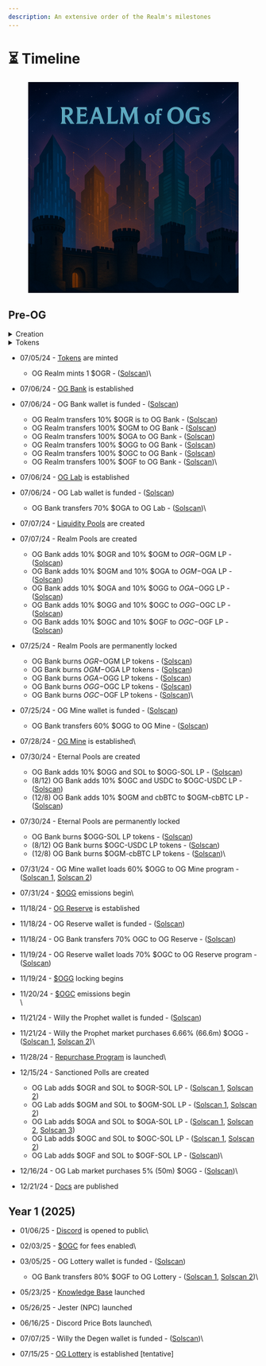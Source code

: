 ```yaml
---
description: An extensive order of the Realm's milestones
---
```


# ⏳ Timeline

<figure><img src=".gitbook/assets/timeline.png" alt=""><figcaption></figcaption></figure>

## Pre-OG

<details>

<summary>Creation</summary>

* 01/01/24 - [Realm of OGs](power/realm-of-ogs.md) is founded
* 03/18/24 - [Discord](https://discord.gg/ogrealm) is created
* 07/05/24 - OG Realm wallet is funded - ([Solscan](https://solscan.io/tx/4Kwmo2fd7wcciTNmQKuSmyhQUGceVk6SvMhL41QVRtxeJ7p69jvfxurMn79aPTCPNzF4i5MbJDvhsrcGre5pzdJE))

</details>



<details>

<summary>Tokens</summary>

* 07/05/24 - [Tokens](constructs/tokens/) are minted
  * OG Realm mints 1 $OGR - ([Solscan](https://solscan.io/tx/52Pu6sohtqfpjYWqHgUADKKbbcJ93nJ853vBqjx3FyvGemhwL8fH91jWWCmTts1ncQVsy64UbeWQpPGbMjycoBpN))
  * OG Realm mints 1,000 $OGM - ([Solscan](https://solscan.io/tx/2oQFweRXX1SGqZtMJbwuJbBpeZ7YScmgEWt9USqYtbfqoyQ3UMGuNLDuAaH8PEQ95cz3diYjkjSqJMo8vLHnBzBX))
  * OG Realm mints 1,000,000 $OGA - ([Solscan](https://solscan.io/tx/35kfEBKLo6puEP8ESbbU3h2dKQdrmTmGJS7RHXdiyBGtwN2PCQN6n38AjZSCmjrwgVc6mP28NS9CJT1zW4xcKHd1))
  * OG Realm mints 1,000,000,000 $OGG - ([Solscan](https://solscan.io/tx/pLYntYQV3UXJjshACfDycLQKS22DKSRGe9ShtHZf6qjwBnfVGNxu8LgSrdvH5CJ3MaV4hXAFSwrsGUQgRNoFV7A))
  * OG Realm mints 1,000,000,000,000 $OGC - ([Solscan](https://solscan.io/tx/5LfaL3g25Ke4zCceunRCvj55XRUfVqTV3K5BfwyjbHRJ6d57bWzs9cF9Diey4cavJcw9HTWVbeFcnccjodaWh1ZK))
  * OG Realm mints 1,000,000,000,000,000 $OGF - ([Solscan](https://solscan.io/tx/hhkKT1dSdf1HXiZphY1QGY39E9sxTaDY9szTJ1X2UMKLb365LzC6gdaihup7RP6veAFJt1pwFQLuT8ziyQarYY8))

</details>



* 07/05/24 - [Tokens](constructs/tokens/) are minted
  * OG Realm mints 1 $OGR - ([Solscan](https://solscan.io/tx/52Pu6sohtqfpjYWqHgUADKKbbcJ93nJ853vBqjx3FyvGemhwL8fH91jWWCmTts1ncQVsy64UbeWQpPGbMjycoBpN))\

* 07/06/24 - [OG Bank](institutions/og-bank.md) is established
* 07/06/24 - OG Bank wallet is funded - ([Solscan](https://solscan.io/tx/3pqsyiYmyaGcA2zuYbZsfov9XWwyCyc9ogY349dcX4RzPkbhCKzWENdjJoNyKkTLKB5ApmMBfvv59aERb2pG5t43))
  * OG Realm transfers 10% $OGR is to OG Bank - ([Solscan](https://solscan.io/tx/d6EbhacWqvuVJrNjM4A7qdX2SZpuvY3KHpNKGG5oQo8tK2ZkiBMELT2L8pFtoDVtifNYe8ZLJX3LKVLbnSkwt4h))
  * OG Realm transfers 100% $OGM to OG Bank - ([Solscan](https://solscan.io/tx/4ganH5L4xQJX3bjUCQ3k5rrrH2cvLtSjbJrrDJ8MdfVnYr9DMT7esnGHUQiqhsm3bKeDBZ84TK8juzxghkrSfFrK))
  * OG Realm transfers 100% $OGA to OG Bank - ([Solscan](https://solscan.io/tx/4TqZvQDTy8DAXahwemuNE1q3fLL4HRC3ip6NiUvyHh6MTbytRUBfDymyBMNiRT2hAk9ocUyS5xssWKj5e6oVtD1Y))
  * OG Realm transfers 100% $OGG to OG Bank - ([Solscan](https://solscan.io/tx/eRmpJw1AKaLhewmsHjyf6pnEaPV1MwE5RS783Y6LW6horT1Fr9Jm3UZQg7mu4UwzCLCPth4tKNSHeHpeWxCWuLB))
  * OG Realm transfers 100% $OGC to OG Bank - ([Solscan](https://solscan.io/tx/U25Kvw88btCQBpZ539ypjTo8RoBAePnW5cCEynbm9vf9CpcXyKG4uu8Yfu8EsqQi25MJSQ8eRuFM6bdtnWiuJ5r))
  * OG Realm transfers 100% $OGF to OG Bank - ([Solscan](https://solscan.io/tx/4FiBmNFWUJVVMsaRgpimGNvYftWymFqU2HZNzJcEQQe5bF7F47aSP1Vq7c3cZV7VFH3CyszDTiV6B2k9UXBtjUnA))\

* 07/06/24 - [OG Lab](institutions/og-lab.md) is established
* 07/06/24 - OG Lab wallet is funded - ([Solscan](https://solscan.io/tx/2rX7UiDBs66fzuenoQFb95js6S7yKSib9ub8ZFiN4FPzb7df1e8XDszwyynKgSsm6Cy3q1MZQmHFEi8vWHAExfcx))
  * OG Bank transfers 70% $OGA to OG Lab - ([Solscan](https://solscan.io/tx/2dSNQkLGfqroubWXJwH32CUwsQ7Yav1ejF6F2u8YaMvHnebDfYFGVZL9ySLnKfPWE8ATMjUcoVjYRuJSjNLadp3c))\

* 07/07/24 - [Liquidity Pools](constructs/liquidity-pools/) are created
* 07/07/24 - Realm Pools are created
  * OG Bank adds 10% $OGR and 10% $OGM to $OGR-$OGM LP - ([Solscan](https://solscan.io/tx/4HwgLeanrXZM2L9SqhZsAiNsEwfmhnRogTXY42goDNVZrxLWPVrQKWCXCWQYHTgo9GNh3SaJTnhgiaMHBraeEUZ))
  * OG Bank adds 10% $OGM and 10% $OGA to $OGM-$OGA LP - ([Solscan](https://solscan.io/tx/3a7SW13DYRnLoV944c1xbojAWpqkXAoEPwm2MRmDjSt6oRsh9JUP2aLB62xqmcgye4ogRGywWKuSukTXA3z3P5Ky))
  * OG Bank adds 10% $OGA and 10% $OGG to $OGA-$OGG LP - ([Solscan](https://solscan.io/tx/4dsQEx27uzBSS5kxRTRMS9e5vLzKDSicihC4rEMN9Se5SCytxuFoKKSfcH6YcXdGfFpVT8sYvLmpcnt8B5ePRDhF))
  * OG Bank adds 10% $OGG and 10% $OGC to $OGG-$OGC LP - ([Solscan](https://solscan.io/tx/2NwXMfSZdbmv5DL7P9qsSqjokjG5aZ1TBSHD66ak7etGFgwwa63SktefhK6VrsRPFuiZg7bcGhESiynDSZHBpvvR))
  * OG Bank adds 10% $OGC and 10% $OGF to $OGC-$OGF LP - ([Solscan](https://solscan.io/tx/3s8qfc4kp14EgeGofxhESDj8uAu78wMu2edRXHoKnfAte6g6dbqRyXkfFfok8M554s6Pi25jZHB1fzJxvepTcEEE))
* 07/25/24 - Realm Pools are permanently locked
  * OG Bank burns $OGR-$OGM LP tokens - ([Solscan](https://solscan.io/tx/2m8D9C7YT55G9dsn4BtxfGjGhVDAoYp2LvZUQFJJpts5bzvRV2Uduz5MVpXAYdagj1w1NaXHJb2qAyDEdvQV4CfB))
  * OG Bank burns $OGM-$OGA LP tokens - ([Solscan](https://solscan.io/tx/4YuHU1ERLMBDnGtdGzGdJDxJywG6Xd9fm5pdDbhG7a8x2GDK8GXvWe3gXgm4EFfzkDfRJQ86zAEuFECJ9bXJ9ehr))
  * OG Bank burns $OGA-$OGG LP tokens - ([Solscan](https://solscan.io/tx/642U9quVnXrizMJNvcZXGvaNjDNf23vVF74Hxmew1n51odAou9CtmyTzFMntDKQtvjz6p3jTjA2ooKgwDUtkf6YB))
  * OG Bank burns $OGG-$OGC LP tokens - ([Solscan](https://solscan.io/tx/52ThA2YKiJsxHEEmyRFgrR52i8WUkcREo3tH5czLR2zN4tBBHtJD9G9yNF3WrrnGqHN3jgeEjRucDGZ5ow1kAmhh))
  * OG Bank burns $OGC-$OGF LP tokens - ([Solscan](https://solscan.io/tx/uYzLxJ1AWW2GUTKGxh8zRuDMoH1jBJh4WuYAqJBYRV75Tr7Nw5cn8NfuHnT85rnXvRi3rTLQMtVVaW2jGCWxkTF))\

* 07/25/24 - OG Mine wallet is funded - ([Solscan](https://solscan.io/tx/Ad4r1wQ8mmBP1HwvGMr7arXcYhiTwJBDdvRtX2xTvQknGUuHCTqksmxUnuybBeZ7H6d9UPZmYrcr4QUPhebUzCL))
  * OG Bank transfers 60% $OGG to OG Mine - ([Solscan](https://solscan.io/tx/48YauWagRUPG6PH1VLvnnAeMTAV1M4h6dhzvXjphQJZFPJPpMwv6R4CzPdiN1YD7PSDpc9eq3FQBh9yXWKy8mDA6))
* 07/28/24 - [OG Mine](institutions/og-mine.md) is established\

* 07/30/24 - Eternal Pools are created
  * OG Bank adds 10% $OGG and SOL to $OGG-SOL LP - ([Solscan](https://solscan.io/tx/254bwRuhuyhX6Zn1QBejtVb1hwaZSKwK3LUxFUhy24bXYaUbQMMjU8nq3G7whqYKystMVN6cERiuKJRQeHLKzGxK))
  * (8/12) OG Bank adds 10% $OGC and USDC to $OGC-USDC LP - ([Solscan](https://solscan.io/tx/5siarwqtJPpxxAKoPzk29otU9CCpN1WQ4vAqMPsRtFT5D4ZVv7EXqPpmhkU5FgaDtYURwjnENMY6asUHp7DQ9Hez))
  * (12/8) OG Bank adds 10% $OGM and cbBTC to $OGM-cbBTC LP - ([Solscan](https://solscan.io/tx/2BnSeA7YnNW9jaRPf2TDfnXgjWGYHuJoLbePybQTAsqKt7wvjHfijgBYGvdkpFoVPzmNuEEx7siisZCenm7ihSBu))
* 07/30/24 - Eternal Pools are permanently locked
  * OG Bank burns $OGG-SOL LP tokens - ([Solscan](https://solscan.io/tx/5itjTVukf8YX929Aixzrm5KtQrtEXdXTCG2SvhvV8y9BbELf41Y8S3TSJ35XvjucnRkaZHiHe3B8c3uGWc6tHHpD))
  * (8/12) OG Bank burns $OGC-USDC LP tokens - ([Solscan](https://solscan.io/tx/5siarwqtJPpxxAKoPzk29otU9CCpN1WQ4vAqMPsRtFT5D4ZVv7EXqPpmhkU5FgaDtYURwjnENMY6asUHp7DQ9Hez))
  * (12/8) OG Bank burns $OGM-cbBTC LP tokens - ([Solscan](https://solscan.io/tx/5wW6FZCuE5Vu4W7eTvq92LGmfLbGk4PUUzGycMwSfpasEnMT1sgHZBen7MJkpebp4dwi3UuSyX7BVovynY37HTzL))\

* 07/31/24 - OG Mine wallet loads 60% $OGG to OG Mine program - ([Solscan 1](https://solscan.io/tx/42WyxW6CMGUzjjv3XWAUFBzBJFiFJCPGJFa2V4shynExB2WgD4PruMj58k4L6CTHwJoBVLovoJhfYbgxPDc4CiVh), [Solscan 2](https://solscan.io/tx/4Hpj2NomgSW4oAsgf3w1svVxzrgvLUbqT7ENSicxQMufPG4cF8jQk7fe8AH6KTN3M1skpVCLZc6c4CMZinVt6aEu))
* 07/31/24 - [$OGG](constructs/tokens/usdogg-og-gold.md) emissions begin\

* 11/18/24 - [OG Reserve](institutions/og-reserve.md) is established
* 11/18/24 - OG Reserve wallet is funded - ([Solscan](https://solscan.io/tx/4xANoD3jqdzjSuTMjqfZkBNvejxWzrj3xhWkKo6VzjuZs4GVa2iRYFKSGLm43N2Qe3PsJxLWQ3gBmtrFZvuQzNzN))
* 11/18/24 - OG Bank transfers 70% OGC to OG Reserve - ([Solscan](https://solscan.io/tx/7BP7n4VaCUxwuGk62Zz1ZhPVPTaEJhNnVVoiDzN1UAJmT575efm6ZZd3iGrmeG8WswpiJjNYwsiCCpf7sHZA3uL))
* 11/19/24 - OG Reserve wallet loads 70% $OGC to OG Reserve program - ([Solscan](https://solscan.io/tx/Hfg7D5XC2WHtSCPU8atHxT4JSubWp1fgbS49phwdkMCivtrFgcswb3LEKpZn2ywXwfVXQAF6wVeEgdfjv1RnHTY))
* 11/19/24 - [$OGG](constructs/tokens/usdogg-og-gold.md) locking begins
* 11/20/24 - [$OGC](constructs/tokens/usdogc-og-coin.md) emissions begin\
  \

* 11/21/24 - Willy the Prophet wallet is funded - ([Solscan](https://solscan.io/tx/3V561D4eMEv4TkNCPQKdSKKUZt493sMXGAzVvicprrD2pnSyxWTQWEmtJmL37hgug72viontcUxayS3eEsw8BxVw))
* 11/21/24 - Willy the Prophet market purchases 6.66% (66.6m) $OGG - ([Solscan 1](https://solscan.io/tx/5WEhPAzj6AAmzkVipqWsY4J2hthGjanYAYdx4WBT3HTNUXuKLvPunXvNhWFjMRTjBpZgfYsFkj1zWqXwvWP8oSnv), [Solscan 2](https://solscan.io/tx/Nes1b8qwKLPBYkQnC3X4WsUj1SQUpNz1Sd42JiVmaNdzjUyWFnjmrstqptmf8frYstRNcx1hUH6TMTwrF2rKgY8))\

* 11/28/24 - [Repurchase Program](constructs/repurchase-programs.md) is launched\

* 12/15/24 - Sanctioned Polls are created
  * OG Lab adds $OGR and SOL to $OGR-SOL LP - ([Solscan 1](https://solscan.io/tx/cUDMLJVw7yhobGKRsmaTeSYeQ2HfbWnzpVmuPPKxK3Zi58SCZkJ1aTTkuH3BczdGxRFwfxhKgTFD91rQ6o2H1gT), [Solscan 2](https://solscan.io/tx/VeRxPdYwRkXysE3Zykc1pUujUrZZ3dF1gdy9ETZGhqXDbQQTXFjL4oXE5EFDog2x7PF5RVQ2jtyZDbCZarDcJaL))
  * OG Lab adds $OGM and SOL to $OGM-SOL LP - ([Solscan 1](https://solscan.io/tx/53a71bgs7YRyPg7SM7kRoiEV7UpABpNq9J4SbtzsQ1miMtwSQPg5YFrtfD3fTBaD3ybdHKd7tbnJFSv6whJPb1HY), [Solscan 2](https://solscan.io/tx/5qq9wEBXTH8GJha11LiFF1DWTwHjsyyafdAHSbWQPoesyYtAgbz7gnKxV8e8sNZnKzs51jp2cn1xfTGzAh21yoCo))
  * OG Lab adds $OGA and SOL to $OGA-SOL LP - ([Solscan 1](https://solscan.io/tx/5jdYVEaGygoibbmTod1CXucoicD68GK27F1KYMLLduGjse5Q1AvjkXahAxDytoUud211gQEeEVSDasRBw7L1DLTs), [Solscan 2](https://solscan.io/tx/xpckpDzyYBwPY4PeB1Vr2rQNWB9B8WNmPDEJKHEaadhXmVazagLCCGHpKtyKkb7GogCKedyDUHt7oHn8iPmyj1g), [Solscan 3](https://solscan.io/tx/22tdv39wRroxsUFYh8PT6tm54iSgjd2M5C68qJvEynd2smSTdPXikEX6i6xVwpUDEsG755xBq5wZvHVA9HHTfDtv))
  * OG Lab adds $OGC and SOL to $OGC-SOL LP - ([Solscan 1](https://solscan.io/tx/4ZUZ8aXfpatfxjqzotyz5ggdbSTaZp71hsPNM9Z8su92TocBJdPjs5FyDpfYnaMeqaXCvnyCzDZk7UBrHiVK5yjV), [Solscan 2](https://solscan.io/tx/4YSJKuM2grLBdJg9uy675pQmVS9Rz4e5Q6sAMJiTtd3DzwEr2M6X9kUn8zva23rxhAoeRdM8BdqSR3CnH4WZ6FBd))
  * OG Lab adds $OGF and SOL to $OGF-SOL LP - ([Solscan](https://solscan.io/tx/RYqqWYNXeNePq2AdNZ6DYBZpcXYuvCJmu47ktmqdxbTae7ACDSuHzVB4V2iHyiVbk7GMBHpBHvNFAvnnqjs3SiA))\

* 12/16/24 - OG Lab market purchases 5% (50m) $OGG - ([Solscan](https://solscan.io/tx/2LGjvoNSpnAG8rT641H2eT8x4gkfNNc16axvFuFz4HYMgUbR7mz5dsSjNg3kEXK8dAVMEJkjXVwiTHGqeVL2hbM4))\

* 12/21/24 - [Docs](broken-reference) are published

## Year 1  (2025)

* 01/06/25 - [Discord](https://discord.gg/ogrealm) is opened to public\

* 02/03/25 - [$OGC](constructs/tokens/usdogc-og-coin.md) for fees enabled\

* 03/05/25 - OG Lottery wallet is funded - ([Solscan](https://solscan.io/tx/2iwb3cVcmchuYHayb4139aYsyySB2fnP2gbqKz8i8fRKTfMZSeQ52eYbXqmpBvpSa7Y5Nx1qLEjVWE42VfTRXnyE))
  * OG Bank transfers 80% $OGF to OG Lottery - ([Solscan 1](https://solscan.io/tx/3YTyK5hKouuiG9guroeABoRAcbvvg2w9pWvbhYsdrn1nrr79E5ZfZpQxaC7rqEK3FbM55ACF9AsmsN3SMUdxLoJJ), [Solscan 2](https://solscan.io/tx/5qG5cxcJmiovXmhVhq1BWApm6ByywWPQ3XJv1anDUTZNAD5WcuPmjcfcY5qkvV8EbZH4siPgJ9YCZ6y1GmY28cqq))\

* 05/23/25 - [Knowledge Base](constructs/knowledge-base.md) launched
* 05/26/25 - Jester (NPC) launched
* 06/16/25 - Discord Price Bots launched\

* 07/07/25 - Willy the Degen wallet is funded - ([Solscan](https://solscan.io/tx/2iwb3cVcmchuYHayb4139aYsyySB2fnP2gbqKz8i8fRKTfMZSeQ52eYbXqmpBvpSa7Y5Nx1qLEjVWE42VfTRXnyE))\

* 07/15/25 - [OG Lottery](institutions/og-lottery.md) is established \[tentative]

